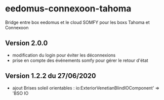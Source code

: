 # eedomus-connexoon-tahoma
Bridge entre box eedomus et le cloud SOMFY pour les boxs Tahoma et Connexoon

Version 2.0.0
-----
- modification du login pour éviter les déconnexions
- prise en compte des événements somfy pour gérer le retour d'état

Version 1.2.2 du 27/06/2020
-----
- ajout Brises soleil orientables : io:ExteriorVenetianBlindIOComponent' => 'BSO IO
